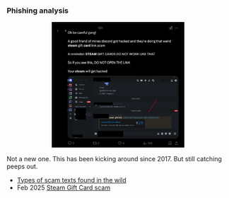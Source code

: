### Phishing analysis

</p>
<p align="center">
<img
src="https://github.com/thequietlife/phishing-analysis/blob/82ea8f2795cef1b1e6cd3314814f0171d9ce1f60/images/steam%20card%20hack.png"
alt="steam gift card scam on discord" width="300"/>
</p>
Not a new one. This has been kicking around since 2017. But still catching peeps out.

- [Types of scam texts found in the wild](https://github.com/thequietlife/phishing-analysis/blob/bf2ec337c3e13af936507bef6c89dbcb7081d1db/types%20scam%20texts.md)
- Feb 2025 [Steam Gift Card scam](https://github.com/thequietlife/phishing-analysis/blob/0e70b81b6fcb7ea2958986c3c997b5ef73426a1c/steam%20gift%20card.md)

